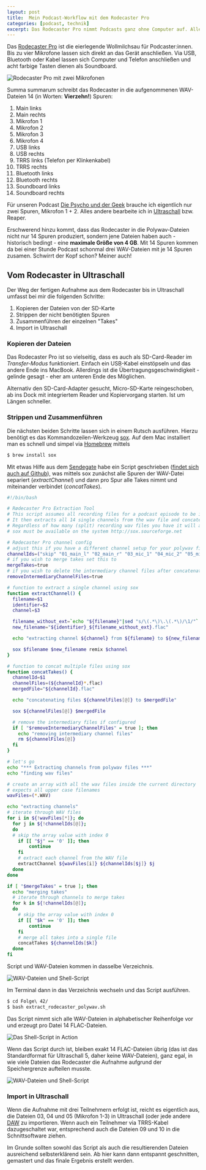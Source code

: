 ```yaml
---
layout: post
title:  Mein Podcast-Workflow mit dem Rodecaster Pro
categories: [podcast, technik]
excerpt: Das Rodecaster Pro nimmt Podcasts ganz ohne Computer auf. Allerdings gibt es ein paar Kniffe, die im Workflow etwas Handarbeit erfordern.
---
```


Das [Rodecaster Pro](https://de.rode.com/rodecasterpro) ist die eierlegende Wollmilchsau für Podcaster:innen. Bis zu vier Mikrofone lassen sich direkt an das Gerät anschließen. Via USB, Bluetooth oder Kabel lassen sich Computer und Telefon anschließen und acht farbige Tasten dienen als Soundboard.

![Rodecaster Pro mit zwei Mikrofonen](/images/rodecasterpro.jpg)

Summa summarum schreibt das Rodecaster in die aufgenommenen WAV-Dateien 14 (in Worten: **Vierzehn!**) Spuren:

1. Main links
1. Main rechts
1. Mikrofon 1
1. Mikrofon 2
1. Mikrofon 3
1. Mikrofon 4
1. USB links
1. USB rechts
1. TRRS links (Telefon per Klinkenkabel)
1. TRRS rechts
1. Bluetooth links
1. Bluetooth rechts
1. Soundboard links
1. Soundboard rechts

Für unseren Podcast [Die Psycho und der Geek](https://www.diepsychounddergeek.de) brauche ich eigentlich nur zwei Spuren, Mikrofon 1 + 2. Alles andere bearbeite ich in [Ultraschall](https://ultraschall.fm) bzw. Reaper.

Erschwerend hinzu kommt, dass das Rodecaster in die Polywav-Dateien nicht nur 14 Spuren produziert, sondern jene Dateien haben auch - historisch bedingt - eine **maximale Größe von 4 GB**. Mit 14 Spuren kommen da bei einer Stunde Podcast schonmal drei WAV-Dateien mit je 14 Spuren zusamen. Schwirrt der Kopf schon? Meiner auch!

## Vom Rodecaster in Ultraschall

Der Weg der fertigen Aufnahme aus dem Rodecaster bis in Ultraschall umfasst bei mir die folgenden Schritte:

1. Kopieren der Dateien von der SD-Karte
1. Strippen der nicht benötigten Spuren
1. Zusammenführen der einzelnen "Takes"
1. Import in Ultraschall

### Kopieren der Dateien

Das Rodecaster Pro ist so vielseitig, dass es auch als SD-Card-Reader im _Transfer-Modus_ funktioniert. Einfach ein USB-Kabel einstöpseln und das andere Ende ins MacBook. Allerdings ist die Übertragungsgeschwindigkeit - gelinde gesagt - eher am unteren Ende des Möglichen.

Alternativ den SD-Card-Adapter gesucht, Micro-SD-Karte reingeschoben, ab ins Dock mit integriertem Reader und Kopiervorgang starten. Ist um Längen schneller.

### Strippen und Zusammenführen

Die nächsten beiden Schritte lassen sich in einem Rutsch ausführen. Hierzu benötigt es das Kommandozeilen-Werkzeug [sox](http://sox.sourceforge.net). Auf dem Mac installiert man es schnell und simpel via [Homebrew](https://brew.sh) mittels

```bash
$ brew install sox
```

Mit etwas Hilfe aus dem [Sendegate](https://sendegate.de/t/workflow-fuer-arbeit-mit-mehrspurigen-wav-dateien/13427/5?u=herrhochhaus) habe ein Script geschrieben ([findet sich auch auf Github](https://gist.github.com/yauh/2afe3f6b6d05686d69efce363d9fa1cb)), was mittels sox zunächst alle Spuren der WAV-Datei separiert (_extractChannel_) und dann pro Spur alle Takes nimmt und miteinander verbindet (_concatTakes_).

```bash
#!/bin/bash

# Rødecaster Pro Extraction Tool
# This script assumes all recording files for a podcast episode to be in the same directory as the script
# It then extracts all 14 single channels from the wav file and concatenates them
# Regardless of how many (split) recording wav files you have it will always produce 14 flac files
# sox must be available on the system http://sox.sourceforge.net

# Rødecaster Pro channel config
# adjust this if you have a different channel setup for your polywav files
channelIds=("skip" "01_main_l" "02_main_r" "03_mic_1" "04_mic_2" "05_mic_3" "06_mic_4" "07_usb_l" "08_usb_r" "09_trrs_l" "10_trrs_r" "11_bluetooth_l" "12_bluetooth_r" "13_soundboard_l" "14_soundboard_r")
# if you wish to merge takes set this to
mergeTakes=true
# if you wish to delete the intermediary channel files after concatenating
removeIntermediaryChannelFiles=true

# function to extract a single channel using sox
function extractChannel() {
  filename=$1
  identifier=$2
  channel=$3

  filename_without_ext=`echo "${filename}"|sed "s/\(.*\)\.\(.*\)/\1/"`
  new_filename="${identifier}_${filename_without_ext}.flac"

  echo "extracting channel ${channel} from ${filename} to ${new_filename}"

  sox $filename $new_filename remix $channel
}

# function to concat multiple files using sox
function concatTakes() {
  channelId=$1
  channelFiles=(${channelId}*.flac)
  mergedFile="${channelId}.flac"

  echo "concatenating files ${channelFiles[@]} to $mergedFile"

  sox ${channelFiles[@]} $mergedFile

  # remove the intermediary files if configured
  if [ "$removeIntermediaryChannelFiles" = true ]; then
    echo "removing intermediary channel files"
    rm ${channelFiles[@]}
  fi
}

# let's go
echo "*** Extracting channels from polywav files ***"
echo "finding wav files"

# create an array with all the wav files inside the current directory
# expects all upper case filenames
wavFiles=(*.WAV)

echo "extracting channels"
# iterate through WAV files
for i in ${!wavFiles[*]}; do
  for j in ${!channelIds[@]};
  do
  # skip the array value with index 0
    if [[ "$j" == '0' ]]; then
        continue
    fi
    # extract each channel from the WAV file
    extractChannel ${wavFiles[i]} ${channelIds[$j]} $j
  done
done

if [ "$mergeTakes" = true ]; then
  echo "merging takes"
  # iterate through channels to merge takes
  for k in ${!channelIds[@]};
  do
    # skip the array value with index 0
    if [[ "$k" == '0' ]]; then
        continue
    fi
    # merge all takes into a single file
    concatTakes ${channelIds[$k]}
  done
fi
```

Script und WAV-Dateien kommen in dasselbe Verzeichnis.

![WAV-Dateien und Shell-Script](/images/rodecasterflow-1.png)

Im Terminal dann in das Verzeichnis wechseln und das Script ausführen.

```bash
$ cd Folge\ 42/
$ bash extract_rodecaster_polywav.sh

```
Das Script nimmt sich alle WAV-Dateien in alphabetischer Reihenfolge vor und erzeugt pro Datei 14 FLAC-Dateien.

![Das Shell-Script in Action](/images/rodecasterflow-2.png)

Wenn das Script durch ist, bleiben exakt 14 FLAC-Dateien übrig (das ist das Standardformat für Ultraschall 5, daher keine WAV-Dateien), ganz egal, in wie viele Dateien das Rodecaster die Aufnahme aufgrund der Speichergrenze aufteilen musste.

![WAV-Dateien und Shell-Script](/images/rodecasterflow-3.png)

### Import in Ultraschall

Wenn die Aufnahme mit drei Teilnehmern erfolgt ist, reicht es eigentlich aus, die Dateien 03, 04 und 05 (Mikrofon 1-3) in Ultraschall (oder jede andere [DAW](https://www.delamar.de/musiksoftware/podcast-software-51742/) zu importieren. Wenn auch ein Teilnehmer via TRRS-Kabel dazugeschaltet war, entsprechend auch die Dateien 09 und 10 in die Schnittsoftware ziehen.

Im Grunde sollten sowohl das Script als auch die resultierenden Dateien ausreichend selbsterklärend sein. Ab hier kann dann entspannt geschnitten, gemastert und das finale Ergebnis erstellt werden.
